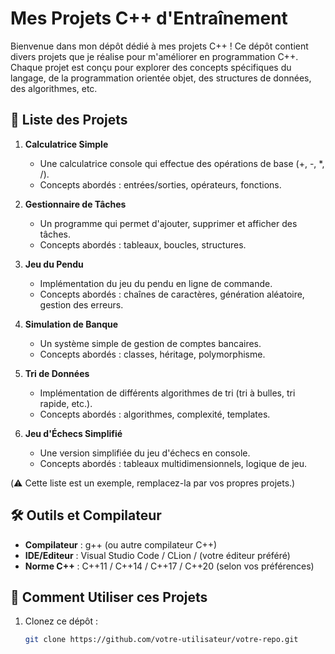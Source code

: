 # Mes Projets C++ d'Entraînement

Bienvenue dans mon dépôt dédié à mes projets C++ ! Ce dépôt contient divers projets que je réalise pour m'améliorer en programmation C++. Chaque projet est conçu pour explorer des concepts spécifiques du langage, de la programmation orientée objet, des structures de données, des algorithmes, etc.

## 📁 Liste des Projets

1. **Calculatrice Simple**  
   - Une calculatrice console qui effectue des opérations de base (+, -, *, /).
   - Concepts abordés : entrées/sorties, opérateurs, fonctions.

2. **Gestionnaire de Tâches**  
   - Un programme qui permet d'ajouter, supprimer et afficher des tâches.
   - Concepts abordés : tableaux, boucles, structures.

3. **Jeu du Pendu**  
   - Implémentation du jeu du pendu en ligne de commande.
   - Concepts abordés : chaînes de caractères, génération aléatoire, gestion des erreurs.

4. **Simulation de Banque**  
   - Un système simple de gestion de comptes bancaires.
   - Concepts abordés : classes, héritage, polymorphisme.

5. **Tri de Données**  
   - Implémentation de différents algorithmes de tri (tri à bulles, tri rapide, etc.).
   - Concepts abordés : algorithmes, complexité, templates.

6. **Jeu d'Échecs Simplifié**  
   - Une version simplifiée du jeu d'échecs en console.
   - Concepts abordés : tableaux multidimensionnels, logique de jeu.

(⚠️ Cette liste est un exemple, remplacez-la par vos propres projets.)

## 🛠 Outils et Compilateur

- **Compilateur** : g++ (ou autre compilateur C++)
- **IDE/Editeur** : Visual Studio Code / CLion / (votre éditeur préféré)
- **Norme C++** : C++11 / C++14 / C++17 / C++20 (selon vos préférences)

## 📝 Comment Utiliser ces Projets

1. Clonez ce dépôt :
   ```bash
   git clone https://github.com/votre-utilisateur/votre-repo.git



   
